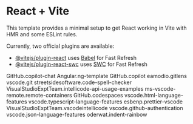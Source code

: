 # React + Vite

This template provides a minimal setup to get React working in Vite with HMR and some ESLint rules.

Currently, two official plugins are available:

- [@vitejs/plugin-react](https://github.com/vitejs/vite-plugin-react/blob/main/packages/plugin-react/README.md) uses [Babel](https://babeljs.io/) for Fast Refresh
- [@vitejs/plugin-react-swc](https://github.com/vitejs/vite-plugin-react-swc) uses [SWC](https://swc.rs/) for Fast Refresh



GitHub.copilot-chat
Angular.ng-template
GitHub.copilot
eamodio.gitlens
vscode.git
streetsidesoftware.code-spell-checker
VisualStudioExptTeam.intellicode-api-usage-examples
ms-vscode-remote.remote-containers
GitHub.codespaces
vscode.html-language-features
vscode.typescript-language-features
esbenp.prettier-vscode
VisualStudioExptTeam.vscodeintellicode
vscode.github-authentication
vscode.json-language-features
oderwat.indent-rainbow
